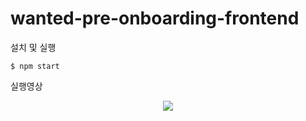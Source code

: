# wanted-pre-onboarding-frontend

설치 및 실행

`
$ npm start
`

실행영상


<p align="center">
<img src="https://user-images.githubusercontent.com/105180536/207634811-95db0a84-a868-4afc-bed5-90e16f4be336.gif">
</p>


